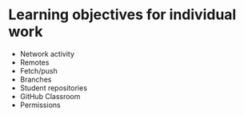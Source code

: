 # Learning objectives for individual work

* Network activity
* Remotes
* Fetch/push
* Branches
* Student repositories
* GitHub Classroom
* Permissions